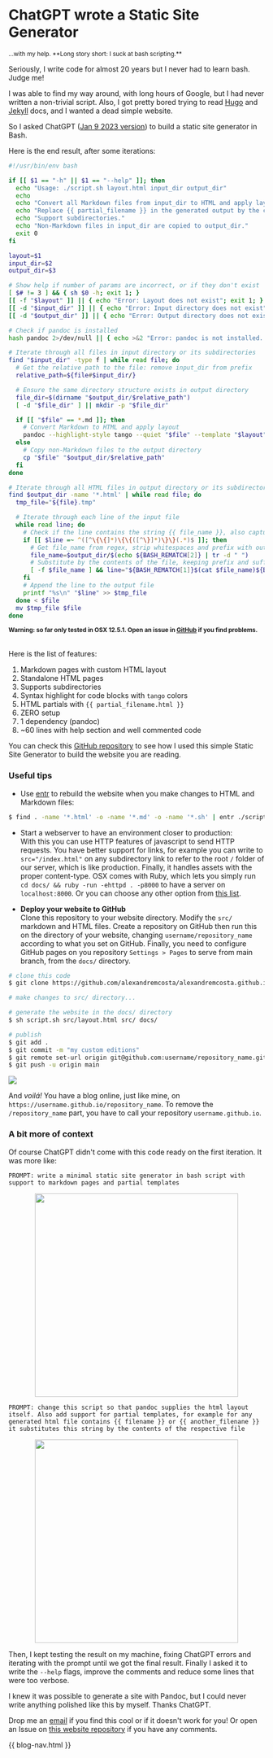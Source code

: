 # ChatGPT wrote a Static Site Generator

<small>
...with my help. **Long story short: I suck at bash scripting.**
</small>

Seriously, I write code for almost 20 years but I never had to learn bash. Judge me!

I was able to find my way around, with long hours of Google, but I had never written a non-trivial script. Also, I got pretty bored trying to read [Hugo](https://gohugo.io) and [Jekyll](https://jekyllrb.com) docs, and I wanted a dead simple website.

So I asked ChatGPT ([Jan 9 2023 version](https://help.openai.com/en/articles/6825453-chatgpt-release-notes)) to build a static site generator in Bash.

Here is the end result, after some iterations:

```bash
#!/usr/bin/env bash

if [[ $1 == "-h" || $1 == "--help" ]]; then
  echo "Usage: ./script.sh layout.html input_dir output_dir"
  echo
  echo "Convert all Markdown files from input_dir to HTML and apply layout.html."
  echo "Replace {{ partial_filename }} in the generated output by the contents the partial file."
  echo "Support subdirectories."
  echo "Non-Markdown files in input_dir are copied to output_dir."
  exit 0
fi

layout=$1
input_dir=$2
output_dir=$3

# Show help if number of params are incorrect, or if they don't exist
[ $# != 3 ] && { sh $0 -h; exit 1; }
[[ -f "$layout" ]] || { echo "Error: Layout does not exist"; exit 1; }
[[ -d "$input_dir" ]] || { echo "Error: Input directory does not exist"; exit 1; }
[[ -d "$output_dir" ]] || { echo "Error: Output directory does not exist"; exit 1; }

# Check if pandoc is installed
hash pandoc 2>/dev/null || { echo >&2 "Error: pandoc is not installed. Please install it to use this script."; exit 1; }

# Iterate through all files in input directory or its subdirectories
find "$input_dir" -type f | while read file; do
  # Get the relative path to the file: remove input_dir from prefix
  relative_path=${file#$input_dir/}

  # Ensure the same directory structure exists in output directory
  file_dir=$(dirname "$output_dir/$relative_path")
  [ -d "$file_dir" ] || mkdir -p "$file_dir"

  if [[ "$file" == *.md ]]; then
    # Convert Markdown to HTML and apply layout
    pandoc --highlight-style tango --quiet "$file" --template "$layout" -o "$output_dir/${relative_path%.md}.html"
  else
    # Copy non-Markdown files to the output directory
    cp "$file" "$output_dir/$relative_path"
  fi
done

# Iterate through all HTML files in output directory or its subdirectories
find $output_dir -name '*.html' | while read file; do
  tmp_file="${file}.tmp"

  # Iterate through each line of the input file
  while read line; do
    # Check if the line contains the string {{ file_name }}, also capture its prefix and suffix
    if [[ $line =~ ^([^\{\{]*)\{\{([^\}]*)\}\}(.*)$ ]]; then
      # Get file_name from regex, strip whitespaces and prefix with output_dir
      file_name=$output_dir/$(echo ${BASH_REMATCH[2]} | tr -d " ")
      # Substitute by the contents of the file, keeping prefix and suffix
      [ -f $file_name ] && line="${BASH_REMATCH[1]}$(cat $file_name)${BASH_REMATCH[3]}"
    fi
    # Append the line to the output file
    printf "%s\n" "$line" >> $tmp_file
  done < $file
  mv $tmp_file $file
done
```
<small>**Warning: so far only tested in OSX 12.5.1. Open an issue in [GitHub](http://github.com/alexandremcosta/alexandremcosta.github.io/) if you find problems.**</small>

<br>
Here is the list of features:

1. Markdown pages with custom HTML layout
1. Standalone HTML pages
1. Supports subdirectories
1. Syntax highlight for code blocks with `tango` colors
1. HTML partials with `{{ partial_filename.html }}`
1. ZERO setup
1. 1 dependency (pandoc)
1. ~60 lines with help section and well commented code

You can check this [GitHub repository](https://github.com/alexandremcosta/alexandremcosta.github.io/) to see how I used this simple Static Site Generator to build the website you are reading.

### Useful tips

- Use [entr](https://eradman.com/entrproject/) to rebuild the website when you make changes to HTML and Markdown files:

```bash
$ find . -name '*.html' -o -name '*.md' -o -name '*.sh' | entr ./script.sh layout.html src docs
```

- Start a webserver to have an environment closer to production:  
With this you can use HTTP features of javascript to send HTTP requests.
You have better support for links, for example you can write to `src="/index.html"` on any subdirectory link to refer to the root `/` folder of our server, which is like production.
Finally, it handles assets with the proper content-type.
OSX comes with Ruby, which lets you simply run `cd docs/ && ruby -run -ehttpd . -p8000` to have a server on `localhost:8000`.
Or you can choose any other option from [this list](https://gist.github.com/willurd/5720255).

- **Deploy your website to GitHub**  
Clone this repository to your website directory. Modify the `src/` markdown and HTML files. Create a repository on GitHub then run this on the directory of your website, changing `username/repository_name` according to what you set on GitHub. Finally, you need to configure GitHub pages on you repository `Settings > Pages` to serve from main branch, from the `docs/` directory.


```bash
# clone this code
$ git clone https://github.com/alexandremcosta/alexandremcosta.github.io.git website/

# make changes to src/ directory...

# generate the website in the docs/ directory
$ sh script.sh src/layout.html src/ docs/

# publish
$ git add .
$ git commit -m "my custom editions"
$ git remote set-url origin git@github.com:username/repository_name.git
$ git push -u origin main
```

<img src="/assets/gh-pages.png" class="img-fluid">

And *voilá!* You have a blog online, just like mine, on `https://username.github.io/repository_name`.
To remove the `/repository_name` part, you have to call your repository `username.github.io`.

### A bit more of context

Of course ChatGPT didn't come with this code ready on the first iteration. It was more like:

`PROMPT: write a minimal static site generator in bash script with support to markdown pages and partial templates`

<center><img src="/assets/gpt01.png" class="img-thumbnail" width="400"></center>

`PROMPT: change this script so that pandoc supplies the html layout itself. Also add support for partial templates, for example for any generated html file contains {{ filename }} or {{ another_filenane }} it substitutes this string by the contents of the respective file`

<center><img src="/assets/gpt02.png" class="img-thumbnail" width="400"></center>

Then, I kept testing the result on my machine, fixing ChatGPT errors and iterating with the prompt until we got the final result.
Finally I asked it to write the `--help` flags, improve the comments and reduce some lines that were too verbose.

I knew it was possible to generate a site with Pandoc, but I could never write anything polished like this by myself. Thanks ChatGPT.

Drop me an [email](mailto:alexandremcost@gmail.com) if you find this cool or if it doesn't work for you!
Or open an Issue on [this website repository](http://github.com/alexandremcosta/alexandremcosta.github.io/) if you have any comments.

{{ blog-nav.html }}
